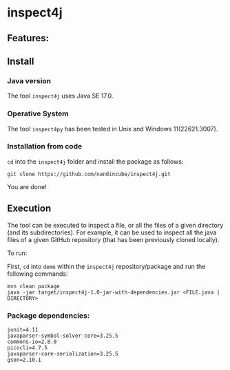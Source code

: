 # inspect4j

## Features:

## Install

### Java version
The tool `inspect4j` uses Java SE 17.0. 

### Operative System
The tool `inspect4py` has been tested in Unix and Windows 11(22621.3007).

### Installation from code

`cd` into the `inspect4j` folder and install the package as follows:

```
git clone https://github.com/nandincube/inspect4j.git

```
You are done!

## Execution

The tool can be executed to inspect a file, or all the files of a given directory (and its subdirectories).
For example, it can be used to inspect all the java files of a given GitHub repository (that has been previously cloned locally).

To run:

First, `cd` into `demo` within the `inspect4j` repository/package and run the following commands:

```
mvn clean package
java -jar target/inspect4j-1.0-jar-with-dependencies.jar <FILE.java | DIRECTORY>
```

### Package dependencies:
```
junit=4.11
javaparser-symbol-solver-core=3.25.5
commons-io=2.8.0
picocli=4.7.5
javaparser-core-serialization=3.25.5
gson=2.10.1

```
